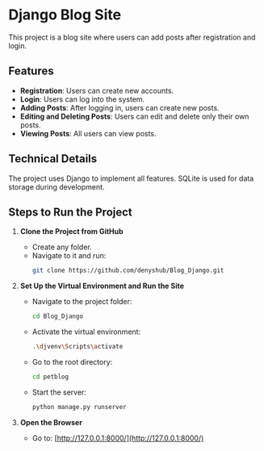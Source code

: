 # Django Blog Site

This project is a blog site where users can add posts after registration and login.

## Features

- **Registration**: Users can create new accounts.
- **Login**: Users can log into the system.
- **Adding Posts**: After logging in, users can create new posts.
- **Editing and Deleting Posts**: Users can edit and delete only their own posts.
- **Viewing Posts**: All users can view posts.

## Technical Details

The project uses Django to implement all features. SQLite is used for data storage during development.

## Steps to Run the Project

1. **Clone the Project from GitHub**
   - Create any folder.
   - Navigate to it and run:
     ```bash
     git clone https://github.com/denyshub/Blog_Django.git
     ```

2. **Set Up the Virtual Environment and Run the Site**
   - Navigate to the project folder:
     ```bash
     cd Blog_Django
     ```
   - Activate the virtual environment:
     ```bash
     .\djvenv\Scripts\activate
     ```
   - Go to the root directory:
     ```bash
     cd petblog
     ```
   - Start the server:
     ```bash
     python manage.py runserver
     ```

3. **Open the Browser**
   - Go to: [http://127.0.0.1:8000/](http://127.0.0.1:8000/)

